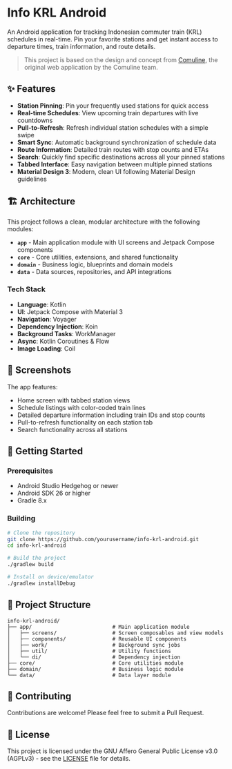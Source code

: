 # Info KRL Android

An Android application for tracking Indonesian commuter train (KRL) schedules in real-time. Pin your favorite stations and get instant access to departure times, train information, and route details.

> This project is based on the design and concept from [Comuline](https://github.com/comuline/web), the original web application by the Comuline team.

## ✨ Features

- **Station Pinning**: Pin your frequently used stations for quick access
- **Real-time Schedules**: View upcoming train departures with live countdowns
- **Pull-to-Refresh**: Refresh individual station schedules with a simple swipe
- **Smart Sync**: Automatic background synchronization of schedule data
- **Route Information**: Detailed train routes with stop counts and ETAs
- **Search**: Quickly find specific destinations across all your pinned stations
- **Tabbed Interface**: Easy navigation between multiple pinned stations
- **Material Design 3**: Modern, clean UI following Material Design guidelines

## 🏗️ Architecture

This project follows a clean, modular architecture with the following modules:

- **`app`** - Main application module with UI screens and Jetpack Compose components
- **`core`** - Core utilities, extensions, and shared functionality
- **`domain`** - Business logic, blueprints and domain models
- **`data`** - Data sources, repositories, and API integrations

### Tech Stack

- **Language**: Kotlin
- **UI**: Jetpack Compose with Material 3
- **Navigation**: Voyager
- **Dependency Injection**: Koin
- **Background Tasks**: WorkManager
- **Async**: Kotlin Coroutines & Flow
- **Image Loading**: Coil

## 📱 Screenshots

The app features:
- Home screen with tabbed station views
- Schedule listings with color-coded train lines
- Detailed departure information including train IDs and stop counts
- Pull-to-refresh functionality on each station tab
- Search functionality across all stations

## 🚀 Getting Started

### Prerequisites

- Android Studio Hedgehog or newer
- Android SDK 26 or higher
- Gradle 8.x

### Building

```bash
# Clone the repository
git clone https://github.com/yourusername/info-krl-android.git
cd info-krl-android

# Build the project
./gradlew build

# Install on device/emulator
./gradlew installDebug
```

## 📁 Project Structure

```
info-krl-android/
├── app/                          # Main application module
│   ├── screens/                  # Screen composables and view models
│   ├── components/               # Reusable UI components
│   ├── work/                     # Background sync jobs
│   ├── util/                     # Utility functions
│   └── di/                       # Dependency injection
├── core/                         # Core utilities module
├── domain/                       # Business logic module
└── data/                         # Data layer module
```

## 🤝 Contributing

Contributions are welcome! Please feel free to submit a Pull Request.

## 📄 License

This project is licensed under the GNU Affero General Public License v3.0 (AGPLv3) - see the [LICENSE](LICENSE) file for details.